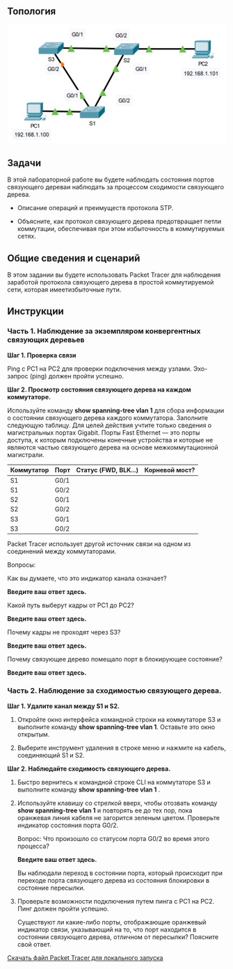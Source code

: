## Топология

![](./assets/topology.png)

## Задачи

В этой лабораторной работе вы будете наблюдать состояния портов связующего дереваи наблюдать за процессом сходимости связующего дерева.

-   Описание операций и преимуществ протокола STP.

-   Объясните, как протокол связующего дерева предотвращает петли коммутации, обеспечивая при этом избыточность в коммутируемых сетях.

## Общие сведения и сценарий

В этом задании вы будете использовать Packet Tracer для наблюдения заработой протокола связующего дерева в простой коммутируемой сети, которая имеетизбыточные пути.

## Инструкции

### Часть 1. Наблюдение за экземпляром конвергентных связующих деревьев

**Шаг 1. Проверка связи**

Ping с PC1 на PC2 для проверки подключения между узлами. Эхо-запрос (ping) должен пройти успешно.

**Шаг 2. Просмотр состояния связующего дерева на каждом коммутаторе.**

Используйте команду **show spanning-tree vlan 1** для сбора информации о состоянии связующего дерева каждого коммутатора. Заполните следующую таблицу. Для целей действия учтите только сведения о магистральных портах Gigabit. Порты Fast Ethernet — это порты доступа, к которым подключены конечные устройства и которые не являются частью связующего дерева на основе межкоммутационной магистрали.

| Коммутатор | Порт | Статус (FWD, BLK...) | Корневой мост? |
|------------|------|----------------------|----------------|
| S1         | G0/1 |                      |                |
| S1         | G0/2 |                      |                |
| S2         | G0/1 |                      |                |
| S2         | G0/2 |                      |                |
| S3         | G0/1 |                      |                |
| S3         | G0/2 |                      |                |

Packet Tracer использует другой источник связи на одном из соединений между коммутаторами.

Вопросы:

Как вы думаете, что это индикатор канала означает?

**Введите ваш ответ здесь.**

Какой путь выберут кадры от PC1 до PC2?

**Введите ваш ответ здесь.**

Почему кадры не проходят через S3?

**Введите ваш ответ здесь.**

Почему связующее дерево помещало порт в блокирующее состояние?

**Введите ваш ответ здесь.**

### Часть 2. Наблюдение за сходимостью связующего дерева.

**Шаг 1. Удалите канал между S1 и S2.**

1.  Откройте окно интерфейса командной строки на коммутаторе S3 и выполните команду **show spanning-tree vlan 1**. Оставьте это окно открытым.

2.  Выберите инструмент удаления в строке меню и нажмите на кабель, соединяющий S1 и S2.

**Шаг 2. Наблюдайте сходимость связующего дерева.**

1.  Быстро вернитесь к командной строке CLI на коммутаторе S3 и выполните команду **show spanning-tree vlan 1** .

2.  Используйте клавишу со стрелкой вверх, чтобы отозвать команду **show spanning-tree vlan 1** и повторять ее до тех пор, пока оранжевая линия кабеля не загорится зеленым цветом. Проверьте индикатор состояния порта G0/2.

    Вопрос: Что произошло со статусом порта G0/2 во время этого процесса?

    **Введите ваш ответ здесь.**

    Вы наблюдали переход в состоянии порта, который происходит при переходе порта связующего дерева из состояния блокировки в состояние пересылки.

3.  Проверьте возможности подключения путем пинга с PC1 на PC2. Пинг должен пройти успешно.

    Существуют ли какие-либо порты, отображающие оранжевый индикатор связи, указывающий на то, что порт находится в состоянии связующего дерева, отличном от пересылки? Поясните свой ответ.

[Скачать файл Packet Tracer для локального запуска](./assets/5.1.9-lab.pka)
